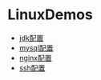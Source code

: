 # LinuxDemos

<ul>
<li><a href="https://github.com/814team/LinuxDemos/tree/master/java">jdk配置</a></li>
<li><a href="https://github.com/814team/LinuxDemos/tree/master/java">mysql配置</a></li>
<li><a href="https://github.com/814team/LinuxDemos/tree/master/java">nginx配置</a></li>
<li><a href="https://github.com/814team/LinuxDemos/tree/master/java">ssh配置</a></li>

</ul>